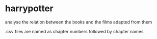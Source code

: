 # harrypotter
analyse the relation between the books and the films adapted from them

.csv files are named as chapter numbers followed by chapter names
